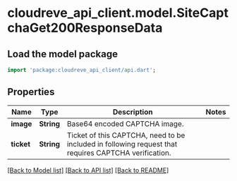 # cloudreve_api_client.model.SiteCaptchaGet200ResponseData

## Load the model package
```dart
import 'package:cloudreve_api_client/api.dart';
```

## Properties
Name | Type | Description | Notes
------------ | ------------- | ------------- | -------------
**image** | **String** | Base64 encoded CAPTCHA image. | 
**ticket** | **String** | Ticket of this CAPTCHA, need to be included in following request that requires CAPTCHA verification. | 

[[Back to Model list]](../README.md#documentation-for-models) [[Back to API list]](../README.md#documentation-for-api-endpoints) [[Back to README]](../README.md)


